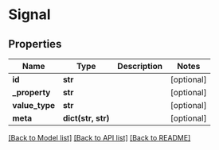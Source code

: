 # Signal

## Properties
Name | Type | Description | Notes
------------ | ------------- | ------------- | -------------
**id** | **str** |  | [optional] 
**_property** | **str** |  | [optional] 
**value_type** | **str** |  | [optional] 
**meta** | **dict(str, str)** |  | [optional] 

[[Back to Model list]](../README.md#documentation-for-models) [[Back to API list]](../README.md#documentation-for-api-endpoints) [[Back to README]](../README.md)



